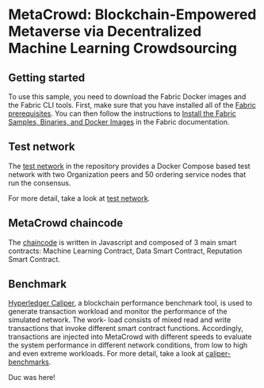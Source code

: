 [//]: # (SPDX-License-Identifier: CC-BY-4.0)

# MetaCrowd: Blockchain-Empowered Metaverse via Decentralized Machine Learning Crowdsourcing

## Getting started

To use this sample, you need to download the Fabric Docker images and the Fabric CLI tools. First, make sure that you have installed all of the [Fabric prerequisites](https://hyperledger-fabric.readthedocs.io/en/latest/prereqs.html). You can then follow the instructions to [Install the Fabric Samples, Binaries, and Docker Images](https://hyperledger-fabric.readthedocs.io/en/latest/install.html) in the Fabric documentation.

## Test network

The [test network](test-network) in the repository provides a Docker Compose based test network with two Organization peers and 50 ordering service nodes that run the consensus.

For more detail, take a look at [test network](test-network/README.md).

## MetaCrowd chaincode
The [chaincode](MetaCrowdChaincode) is written in Javascript and composed of 3 main smart contracts: Machine Learning Contract, Data Smart Contract, Reputation Smart Contract.

## Benchmark
[Hyperledger Caliper](caliper-benchmarks), a blockchain performance benchmark tool, is used to generate transaction workload and monitor the performance of the simulated network. The work- load consists of mixed read and write transactions that invoke different smart contract functions. Accordingly, transactions are injected into MetaCrowd with different speeds to evaluate the system performance in different network conditions, from low to high and even extreme workloads.
For more detail, take a look at [caliper-benchmarks](caliper-benchmarks/README.md).

Duc was here!
